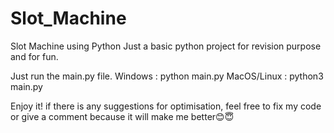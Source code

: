 # Slot_Machine
Slot Machine using Python
Just a basic python project for revision purpose and for fun.

Just run the main.py file.
Windows : python main.py
MacOS/Linux : python3 main.py

Enjoy it!
if there is any suggestions for optimisation, feel free to fix my code or give a comment because it will make me better😊😇
